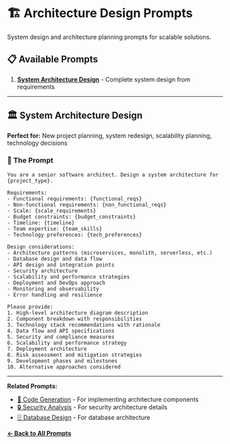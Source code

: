# 🏗️ Architecture Design Prompts

System design and architecture planning prompts for scalable solutions.

## 📋 Available Prompts

1. [**System Architecture Design**](#system-architecture-design) - Complete system design from requirements

---

## 🏛️ System Architecture Design

**Perfect for:** New project planning, system redesign, scalability planning, technology decisions

### 🎯 The Prompt

```
You are a senior software architect. Design a system architecture for {project_type}.

Requirements:
- Functional requirements: {functional_reqs}
- Non-functional requirements: {non_functional_reqs}
- Scale: {scale_requirements}
- Budget constraints: {budget_constraints}
- Timeline: {timeline}
- Team expertise: {team_skills}
- Technology preferences: {tech_preferences}

Design considerations:
- Architecture patterns (microservices, monolith, serverless, etc.)
- Database design and data flow
- API design and integration points
- Security architecture
- Scalability and performance strategies
- Deployment and DevOps approach
- Monitoring and observability
- Error handling and resilience

Please provide:
1. High-level architecture diagram description
2. Component breakdown with responsibilities
3. Technology stack recommendations with rationale
4. Data flow and API specifications
5. Security and compliance measures
6. Scalability and performance strategy
7. Deployment architecture
8. Risk assessment and mitigation strategies
9. Development phases and milestones
10. Alternative approaches considered
```

---

**Related Prompts:**
- [🎯 Code Generation](./code-generation.md) - For implementing architecture components
- [🔒 Security Analysis](./security.md) - For security architecture details
- [🗄️ Database Design](./database.md) - For database architecture

**[← Back to All Prompts](../PROMPTS_INDEX.md)**
